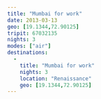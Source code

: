 ```yaml
---
title: "Mumbai for work"
date: 2013-03-13
geo: [19.1344,72.90125]
tripit: 67032135
nights: 3
modes: ["air"]
destinations:
  -
    title: "Mumbai for work"
    nights: 3
    location: "Renaissance"
    geo: [19.1344,72.90125]
---
```



